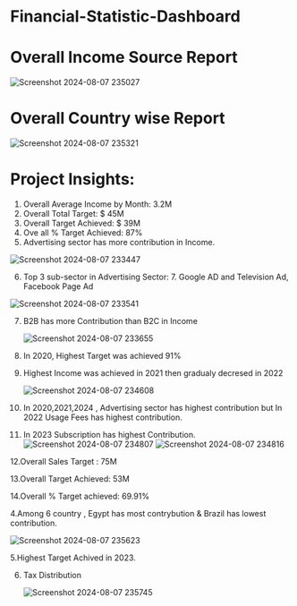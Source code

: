 # Financial-Statistic-Dashboard
# Overall Income Source Report
![Screenshot 2024-08-07 235027](https://github.com/user-attachments/assets/b5a0a857-62e0-4ba7-9feb-ff02e70fc96c)
# Overall Country wise Report
![Screenshot 2024-08-07 235321](https://github.com/user-attachments/assets/56d74262-229c-4986-9456-99c0a67a6ddf)



# Project Insights:
1. Overall Average Income by Month: 3.2M
2.  Overall Total Target: $ 45M
3. Overall Target Achieved: $ 39M
4. Ove all % Target Achieved: 87%
5. Advertising sector has more contribution in Income.
   
![Screenshot 2024-08-07 233447](https://github.com/user-attachments/assets/29083178-e1fa-4553-bf68-ffe1218b199e)

6. Top 3 sub-sector in Advertising Sector: 7. Google AD and Television Ad, Facebook Page Ad

 ![Screenshot 2024-08-07 233541](https://github.com/user-attachments/assets/6aa9b17f-d2cf-4ca3-a43d-f27a6f07b41d)

7. B2B has more Contribution than B2C in Income

    ![Screenshot 2024-08-07 233655](https://github.com/user-attachments/assets/fcaa8cf5-23e2-42d2-a201-56700fe0446a)

 8. In 2020,  Highest Target was achieved 91%
 9. Highest Income was achieved in 2021 then gradualy decresed in 2022

     ![Screenshot 2024-08-07 234608](https://github.com/user-attachments/assets/75e6ca8a-e733-41f2-a0db-969e4b695fe6)

     
 10. In 2020,2021,2024 , Advertising sector has   highest contribution but In 2022 Usage Fees has highest contribution.
 11. In 2023 Subscription has highest Contribution.
     ![Screenshot 2024-08-07 234807](https://github.com/user-attachments/assets/110b0ad4-dac1-438c-b2f6-443a3075b325)
![Screenshot 2024-08-07 234816](https://github.com/user-attachments/assets/e07daabd-55d1-4215-bd13-dd1641508e8c)

12.Overall Sales Target : 75M

13.Overall Target Achieved:  53M

14.Overall % Target achieved: 69.91%

4.Among 6 country , Egypt has most contrybution & Brazil has lowest contribution.

![Screenshot 2024-08-07 235623](https://github.com/user-attachments/assets/51ccf8f7-12a4-470e-a110-4827c98ed17b)

5.Highest Target Achived in 2023.

6. Tax Distribution

   ![Screenshot 2024-08-07 235745](https://github.com/user-attachments/assets/d815a12d-56dc-4f6e-b086-4d51e2ab2333)







  

